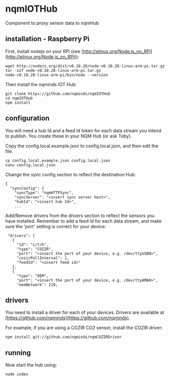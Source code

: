 # nqmIOTHub
Component to proxy sensor data to nqmHub

## installation - Raspberry Pi

First, install nodejs on your RPi (see [http://elinux.org/Node.js_on_RPi](http://elinux.org/Node.js_on_RPi)): 

```
wget http://nodejs.org/dist/v0.10.28/node-v0.10.28-linux-arm-pi.tar.gz
tar -xzf node-v0.10.28-linux-arm-pi.tar.gz
node-v0.10.28-linux-arm-pi/bin/node --version
```

Then install the nqminds IOT Hub:

```
git clone https://github.com/nqminds/nqmIOTHub
cd nqmIOTHub
npm install
```

## configuration

You will need a hub Id and a feed Id token for each data stream you intend to publish. You create these in your
NQM Hub (or ask Toby).

Copy the config.local.example.json to config.local.json, and then edit the file.

```
cp config.local.example.json config.local.json
nano config.local.json
```

Change the sync config section to reflect the destination Hub:

 ```
 {
   "syncConfig": {
     "syncType": "nqmHTTPSync",
     "syncServer": "<insert sync server host>",
     "hubId": "<insert hub Id>",
     ...
```

Add/Remove drivers from the drivers section to reflect the sensors you have installed. Remember to add a feed Id 
for each data stream, and make sure the 'port' setting is correct for your device:

```
 "drivers": [
   {
     "id": "c/t/h",
     "type": "COZIR",
     "port": "<insert the port of your device, e.g. /dev/ttyUSB0>",
     "cozirPollInterval": 1,
     "feedId": "<insert feed id>"
   },
   {
     "type": "OEM",
     "port": "<insert the port of your device, e.g. /dev/ttyAMA0>",
     "oemNetwork": 210,
```

## drivers
You need to install a driver for each of your devices. Drivers are available at [https://github.com/nqminds](https://github.com/nqminds). 

For example, if you are using a COZIR CO2 sensor, install the COZIR driver:

```
npm install git://github.com/nqminds/nqmCOZIRDriver
```

## running

Now start the hub using:
```
node index
```